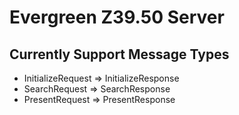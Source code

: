 # Evergreen Z39.50 Server

## Currently Support Message Types

* InitializeRequest => InitializeResponse
* SearchRequest => SearchResponse
* PresentRequest => PresentResponse

